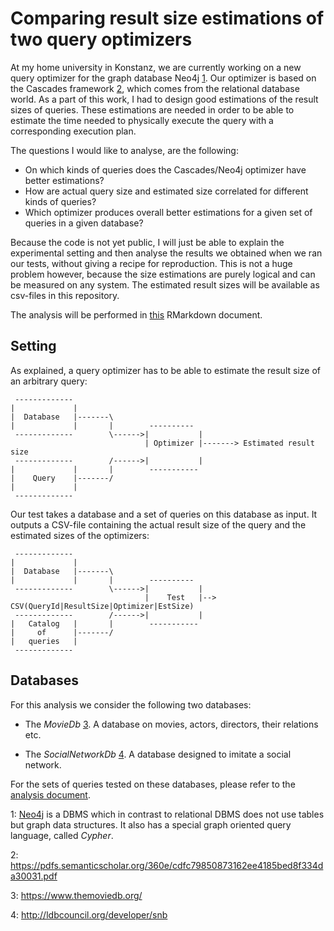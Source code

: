 # Comparing result size estimations of two query optimizers

At my home university in Konstanz, we are currently working on a new query optimizer for the graph database Neo4j [1](#neo4j). Our optimizer is based on the Cascades framework [2](#cascades), which comes from the relational database world. As a part of this work, I had to design good estimations of the result sizes of queries. These estimations are needed in order to be able to estimate the time needed to physically execute the query with a corresponding execution plan.

The questions I would like to analyse, are the following:
- On which kinds of queries does the Cascades/Neo4j optimizer have better estimations?
- How are actual query size and estimated size correlated for different kinds of queries?
- Which optimizer produces overall better estimations for a given set of queries in a given database?

Because the code is not yet public, I will just be able to explain the experimental setting and then analyse the results we obtained when we ran our tests, without giving a recipe for reproduction. This is not a huge problem however, because the size estimations are purely logical and can be measured on any system. The estimated result sizes will be available as csv-files in this repository.

The analysis will be performed in [this]() RMarkdown document.

## Setting

As explained, a query optimizer has to be able to estimate the result size of
an arbitrary query:

```
 -------------
|             |
|  Database   |-------\
|             |       |        ----------
 -------------        \------>|           |
                              | Optimizer |-------> Estimated result size
 -------------        /------>|           |
|             |       |        -----------
|    Query    |-------/
|             |
 -------------
```

Our test takes a database and a set of queries on this database as input.
It outputs a CSV-file containing the actual result size of the query and the
estimated sizes of the optimizers:

```
 -------------
|             |
|  Database   |-------\
|             |       |        ----------
 -------------        \------>|           |
                              |    Test   |--> CSV(QueryId|ResultSize|Optimizer|EstSize)
 -------------        /------>|           |
|   Catalog   |       |        -----------
|     of      |-------/
|   queries   |
 -------------
```

## Databases

For this analysis we consider the following two databases:

- The *MovieDb* [3](#moviedb). A database on movies, actors, directors, their relations etc.

- The *SocialNetworkDb* [4](#socialnetworkdb). A database designed to imitate a social network.

For the sets of queries tested on these databases, please refer to the [analysis document]().



<a name="neo4j">1</a>: [Neo4j](https://neo4j.com/) is a DBMS which in contrast to relational DBMS does not use tables but graph data structures. It also has a special graph oriented query language, called *Cypher*.

<a name="cascades">2</a>: <https://pdfs.semanticscholar.org/360e/cdfc79850873162ee4185bed8f334da30031.pdf>

<a name="moviedb">3</a>: <https://www.themoviedb.org/>

<a name="socialnetworkdb">4</a>: <http://ldbcouncil.org/developer/snb>


